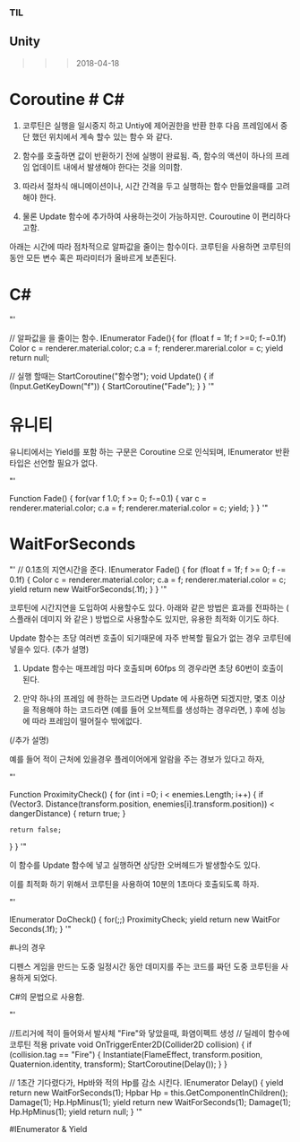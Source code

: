 ### TIL
## Unity

>>> 2018-04-18
# Coroutine # C#

1. 코루틴은 실행을 일시중지 하고 Untiy에 제어권한을 반환 한후 다음 프레임에서 중단 했던 위치에서 계속 할수 있는 함수 와 같다.

2. 함수를 호출하면 값이 반환하기 전에 실행이 완료됨. 즉, 함수의 액션이 하나의 프레임 업데이트 내에서 발생해야 한다는 것을 의미함.

3. 따라서 절차식 애니메이션이나, 시간 간격을 두고 실행하는 함수 만들었을때를 고려해야 한다.

4. 물론 Update 함수에 추가하여 사용하는것이 가능하지만. Couroutine 이 편리하다고함.


아래는 시간에 따라 점차적으로 알파값을 줄이는 함수이다.
코루틴을 사용하면 코루틴의 동안 모든 변수 혹은 파라미터가 올바르게 보존된다.

# C#
"'

// 알파값을 을 줄이는 함수.
IEnumerator Fade(){
  for (float f = 1f; f >=0; f-=0.1f)
  Color c = renderer.material.color;
  c.a = f;
  renderer.marerial.color = c;
  yield return null;

// 실행 할때는 StartCoroutine("함수명");
void Update()
{
  if (Input.GetKeyDown("f"))
  {
    StartCoroutine("Fade");
  }
}
'"

# 유니티
유니티에서는 Yield를 포함 하는 구문은 Coroutine 으로 인식되며, IEnumerator 반환 타입은 선언할 필요가 없다.

"'

Function Fade()
{
  for(var f 1.0; f >= 0; f-=0.1)
  {
    var c = renderer.material.color;
        c.a = f;
        renderer.material.color = c;
        yield;
  }
}
'"

# WaitForSeconds
"'
// 0.1초의 지연시간을 준다.
IEnumerator Fade() {
  for (float f = 1f; f >= 0; f -= 0.1f) {
    Color c = renderer.material.color;
    c.a = f;
    renderer.material.color = c;
    yield return new WaitForSeconds(.1f);
  }
}
'"

코루틴에 시간지연을 도입하여 사용할수도 있다.
아래와 같은 방법은 효과를 전파하는 ( 스플래쉬 데미지 와 같은 ) 방법으로 사용할수도 있지만,  유용한 최적화 이기도 하다.

Update 함수는 초당 여러번 호출이 되기때문에 자주 반복할 필요가 없는 경우 코루틴에 넣을수 있다.
(추가 설명)
1. Update 함수는 매프레임 마다 호출되며 60fps 의 경우라면 초당 60번이 호출이 된다.

2. 만약 하나의 프레임 에 한하는 코드라면 Update 에 사용하면 되겠지만, 몇초 이상 을 적용해야 하는 코드라면 (예를 들어 오브젝트를 생성하는 경우라면, ) 후에 성능에 따라 프레임이 떨어질수 밖에없다.

(/추가 설명)

 예를 들어 적이 근처에 있을경우 플레이어에게 알람을 주는 경보가 있다고 하자,

 "'

Function ProximityCheck()
{
  for (int i =0; i < enemies.Length; i++)
  {
    if (Vector3. Distance(transform.position,
          enemies[i].transform.position)) < dangerDistance)
          {
            return true;
          }

    return false;
  }
}
 '"

 이 함수를 Update 함수에 넣고 실행하면 상당한 오버헤드가 발생할수도 있다.

 이를 최적화 하기 위해서 코루틴을 사용하여 10분의 1초마다 호출되도록 하자.

"'

 IEnumerator DoCheck()
 {
   for(;;)
    ProximityCheck;
    yield return new WaitFor Seconds(.1f);
 }
 '"

#나의 경우

디펜스 게임을 만드는 도중 일정시간 동안 데미지를 주는 코드를 짜던 도중 코루틴을 사용하게 되었다.

C#의 문법으로 사용함.

"'

//트리거에 적이 들어와서 발사체 "Fire"와 닿았을때, 화염이펙트 생성
// 딜레이 함수에 코루틴 적용
private void OnTriggerEnter2D(Collider2D collision)
   {
       if (collision.tag == "Fire")
       {
           Instantiate(FlameEffect, transform.position, Quaternion.identity, transform);
           StartCoroutine(Delay());
       }
   }

// 1초간 기다렸다가, Hp바와 적의 Hp를 감소 시킨다.
   IEnumerator Delay()
   {
       yield return new WaitForSeconds(1);
       Hpbar Hp = this.GetComponentInChildren<Hpbar>();
       Damage(1);
       Hp.HpMinus(1);
       yield return new WaitForSeconds(1);
       Damage(1);
       Hp.HpMinus(1);
       yield return null;
   }
'"

#IEnumerator & Yield
 
